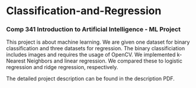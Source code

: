 # Classification-and-Regression
### Comp 341 Introduction to Artificial Intelligence - ML Project

This project is about machine learning. We are given one dataset for binary classification and three datasets for regression.
The binary classificiation includes images and requires the usage of OpenCV.
We implemented k-Nearest Neighbors and linear regression. We compared these to logistic regression and ridge regression, respectively.

The detailed project description can be found in the description PDF.
